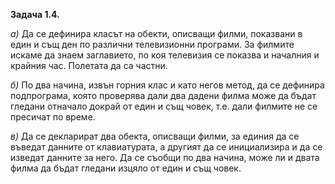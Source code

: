**Задача 1.4.** 

*а)* Да се дефинира класът на обекти, описващи филми, показвани в един и същ ден по различни телевизионни програми. За филмите искаме да знаем заглавието, по коя телевизия се показва и началния и крайния час. Полетата да са частни.

*б)* По два начина, извън горния клас и като негов метод, да се дефинира подпрограма, която проверява дали два дадени филма може да бъдат гледани отначало докрай от един и същ човек, т.е. дали филмите не се пресичат по време.

*в)* Да се декларират два обекта, описващи филми, за единия да се въведат данните от клавиатурата, а другият да се инициализира и да се изведат данните за него. Да се съобщи по два начина, може ли и двата филма да бъдат гледани изцяло от един и същ човек.